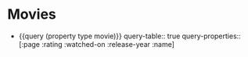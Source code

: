 # Movies
- {{query (property type movie)}}
  query-table:: true
  query-properties:: [:page :rating :watched-on :release-year :name]